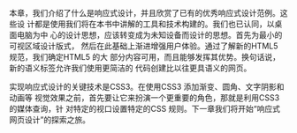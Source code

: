 本章，我们介绍了什么是响应式设计，并且欣赏了已有的优秀响应式设计范例。这些设
计都是使用我们将在本书中讲解的工具和技术构建的。我们也已认同，以桌面电脑为中
心的设计思想，应该转变成为未知设备而设计的思想。首先为最小的可视区域设计版式，
然后在此基础上渐进增强用户体验。通过了解新的HTML5 规范，我们确定HTML5 的大
部分内容可用，而且能够发挥其优势。换句话说，新的语义标签允许我们使用更简洁的
代码创建比以往更具语义的网页。

实现响应式设计的关键技术是CSS3。在使用CSS3 添加渐变、圆角、文字阴影和动画等
视觉效果之前，首先要让它来扮演一个更重要的角色，那就是利用CSS3 的媒体查询，针
对特定的视口设置特定的CSS 规则。下一章我们将开始“响应式网页设计”的探索之旅。